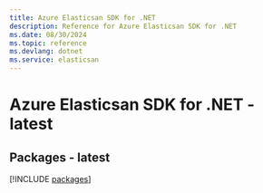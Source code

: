 ```yaml
---
title: Azure Elasticsan SDK for .NET
description: Reference for Azure Elasticsan SDK for .NET
ms.date: 08/30/2024
ms.topic: reference
ms.devlang: dotnet
ms.service: elasticsan
---
```

# Azure Elasticsan SDK for .NET - latest
## Packages - latest
[!INCLUDE [packages](elasticsan-index.md)]